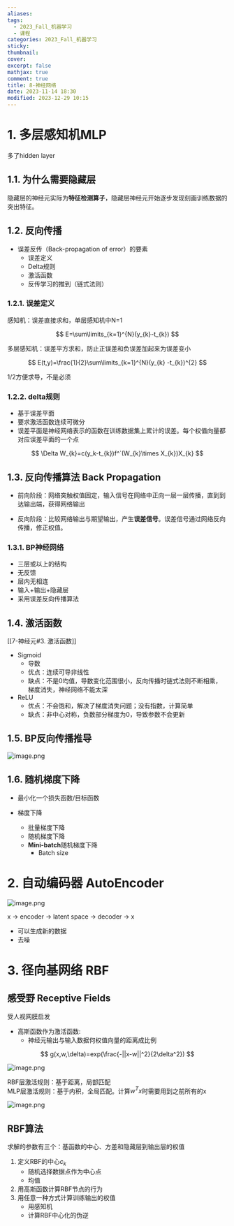 ```yaml
---
aliases: 
tags:
  - 2023_Fall_机器学习
  - 课程
categories: 2023_Fall_机器学习
sticky:
thumbnail:
cover: 
excerpt: false
mathjax: true
comment: true
title: 8-神经网络
date: 2023-11-14 18:30
modified: 2023-12-29 10:15
---
```


# 1. 多层感知机MLP

多了hidden layer

## 1.1. 为什么需要隐藏层

隐藏层的神经元实际为**特征检测算子**，隐藏层神经元开始逐步发现刻画训练数据的突出特征。

## 1.2. 反向传播

- 误差反传（Back-propagation of error）的要素
	- 误差定义
	- Delta规则
	- 激活函数
	- 反传学习的推到（链式法则）

### 1.2.1. 误差定义

感知机：误差直接求和，单层感知机中N=1

$$
E=\sum\limits_{k=1}^{N}(y_{k}-t_{k})
$$

多层感知机：误差平方求和，防止正误差和负误差加起来为误差变小

$$
E(t,y)=\frac{1}{2}\sum\limits_{k=1}^{N}(y_{k} -t_{k})^{2}
$$

 1/2方便求导，不是必须

### 1.2.2. delta规则

- 基于误差平面
- 要求激活函数连续可微分
- 误差平面是神经网络表示的函数在训练数据集上累计的误差。每个权值向量都对应误差平面的一个点

$$
\Delta W_{k}=c(y_k-t_{k})f^`(W_{k}\times X_{k})X_{k}
$$

## 1.3. 反向传播算法 Back Propagation

- 前向阶段：网络突触权值固定，输入信号在网络中正向一层一层传播，直到到达输出端，获得网络输出

- 反向阶段：比较网络输出与期望输出，产生**误差信号**。误差信号通过网络反向传播，修正权值。

### 1.3.1. BP神经网络

- 三层或以上的结构
- 无反馈
- 层内无相连
- 输入+输出+隐藏层
- 采用误差反向传播算法

## 1.4. 激活函数

[[7-神经元#3. 激活函数]]


- Sigmoid
	- 导数
	- 优点：连续可导非线性
	- 缺点：不是0均值，导数变化范围很小，反向传播时链式法则不断相乘，梯度消失，神经网络不能太深
- ReLU
	- 优点：不会饱和，解决了梯度消失问题；没有指数，计算简单
	- 缺点：非中心对称，负数部分梯度为0，导致参数不会更新
## 1.5. BP反向传播推导

![image.png](https://chillcharlie-img.oss-cn-hangzhou.aliyuncs.com/image%2F2023%2F11%2F14%2F19-50-11-07d38c65d0e4e233cd1f6c8c0311fd4a-20231114195010-79d6c9.png)

## 1.6. 随机梯度下降

- 最小化一个损失函数/目标函数

- 梯度下降
	- 批量梯度下降
	- 随机梯度下降
	- **Mini-batch**随机梯度下降
		- Batch size

# 2. 自动编码器 AutoEncoder

![image.png](https://chillcharlie-img.oss-cn-hangzhou.aliyuncs.com/image%2F2023%2F11%2F14%2F21-05-12-50677609ada91a4e88c32ece33c3bc6b-20231114210511-112107.png)

x -> encoder -> latent space -> decoder -> x

- 可以生成新的数据
- 去噪

# 3. 径向基网络 RBF

## 感受野 Receptive Fields

受人视网膜启发

- 高斯函数作为激活函数:
	- 神经元输出与输入数据何权值向量的距离成比例

$$
g(x,w,\delta)=exp(\frac{-||x-w||^2}{2\delta^2})
$$

![image.png](https://chillcharlie-img.oss-cn-hangzhou.aliyuncs.com/image%2F2023%2F11%2F21%2F18-58-44-ccd0a439953725f32a20e1f8fad41035-20231121185843-bc3fbd.png)

RBF层激活规则：基于距离，局部匹配  
MLP层激活规则：基于内积，全局匹配。计算$w^{T}x$时需要用到之前所有的x

![image.png](https://chillcharlie-img.oss-cn-hangzhou.aliyuncs.com/image%2F2023%2F11%2F21%2F18-55-11-39ef21cec6d1cec464af6f649a0771d2-20231121185510-248b35.png)

## RBF算法

求解的参数有三个：基函数的中心、方差和隐藏层到输出层的权值

1. 定义RBF的中心$c_k$
	- 随机选择数据点作为中心点
	- 均值
2. 用高斯函数计算RBF节点的行为
3. 用任意一种方式计算训练输出的权值
	- 用感知机
	- 计算RBF中心化的伪逆 

